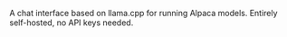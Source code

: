 A chat interface based on llama.cpp for running Alpaca models. Entirely self-hosted, no API keys needed.
